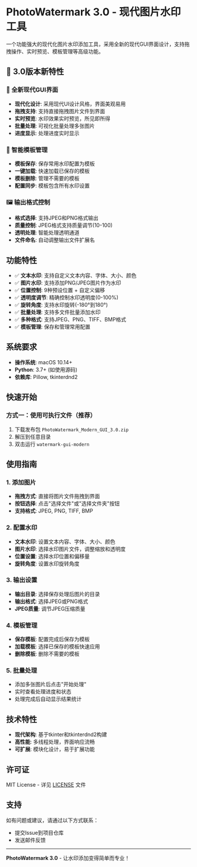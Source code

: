 # PhotoWatermark 3.0 - 现代图片水印工具

一个功能强大的现代化图片水印添加工具，采用全新的现代GUI界面设计，支持拖拽操作、实时预览、模板管理等高级功能。

## 🌟 3.0版本新特性

### 🎨 全新现代GUI界面
- **现代化设计**: 采用现代UI设计风格，界面美观易用
- **拖拽支持**: 支持直接拖拽图片文件到界面
- **实时预览**: 水印效果实时预览，所见即所得
- **批量处理**: 可视化批量处理多张图片
- **进度显示**: 处理进度实时显示

### 📁 智能模板管理
- **模板保存**: 保存常用水印配置为模板
- **一键加载**: 快速加载已保存的模板
- **模板删除**: 管理不需要的模板
- **配置同步**: 模板包含所有水印设置

### 🖼️ 输出格式控制
- **格式选择**: 支持JPEG和PNG格式输出
- **质量控制**: JPEG格式支持质量调节(10-100)
- **透明处理**: 智能处理透明通道
- **文件命名**: 自动调整输出文件扩展名

## 功能特性

- ✅ **文本水印**: 支持自定义文本内容、字体、大小、颜色
- ✅ **图片水印**: 支持添加PNG/JPEG图片作为水印
- ✅ **位置控制**: 9种预设位置 + 自定义偏移
- ✅ **透明度调节**: 精确控制水印透明度(0-100%)
- ✅ **旋转角度**: 支持水印旋转(-180°到180°)
- ✅ **批量处理**: 支持多文件批量添加水印
- ✅ **多种格式**: 支持JPEG、PNG、TIFF、BMP格式
- ✅ **模板管理**: 保存和管理常用配置

## 系统要求

- **操作系统**: macOS 10.14+
- **Python**: 3.7+ (如使用源码)
- **依赖库**: Pillow, tkinterdnd2

## 快速开始

### 方式一：使用可执行文件（推荐）
1. 下载发布包 `PhotoWatermark_Modern_GUI_3.0.zip`
2. 解压到任意目录
3. 双击运行 `watermark-gui-modern`

## 使用指南

### 1. 添加图片
- **拖拽方式**: 直接将图片文件拖拽到界面
- **按钮选择**: 点击"选择文件"或"选择文件夹"按钮
- **支持格式**: JPEG, PNG, TIFF, BMP

### 2. 配置水印
- **文本水印**: 设置文本内容、字体、大小、颜色
- **图片水印**: 选择水印图片文件，调整缩放和透明度
- **位置设置**: 选择水印位置和偏移量
- **旋转角度**: 设置水印旋转角度

### 3. 输出设置
- **输出目录**: 选择保存处理后图片的目录
- **输出格式**: 选择JPEG或PNG格式
- **JPEG质量**: 调节JPEG压缩质量

### 4. 模板管理
- **保存模板**: 配置完成后保存为模板
- **加载模板**: 选择已保存的模板快速应用
- **删除模板**: 删除不需要的模板

### 5. 批量处理
- 添加多张图片后点击"开始处理"
- 实时查看处理进度和状态
- 处理完成后自动显示结果统计

## 技术特性

- **现代架构**: 基于tkinter和tkinterdnd2构建
- **高性能**: 多线程处理，界面响应流畅
- **可扩展**: 模块化设计，易于扩展功能

## 许可证

MIT License - 详见 [LICENSE](LICENSE) 文件

## 支持

如有问题或建议，请通过以下方式联系：
- 提交Issue到项目仓库
- 发送邮件反馈

---

**PhotoWatermark 3.0** - 让水印添加变得简单而专业！